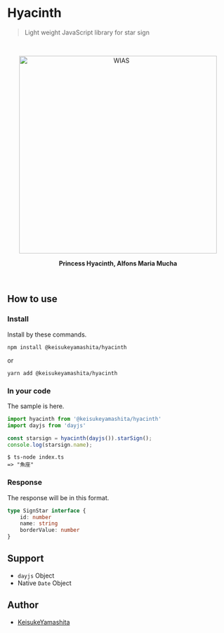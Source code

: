 # Hyacinth

> Light weight JavaScript library for star sign

<br />
    <p align="center"><a href="#" target="_blank" rel="noopener noreferrer"><img width="450"src="https://cdn11.bigcommerce.com/s-rmoyg9wwxo/images/stencil/1280x1280/products/982/3011/princess-hyacinth-museum-edition-lithograph-alphonse-mucha__30862.1496030252.jpg?c=2&imbypass=on" alt="WIAS"></a></p>
    <p align="center"><b>Princess Hyacinth, Alfons Maria Mucha</b></p>
<br />

## How to use

### Install

Install by these commands.

```
npm install @keisukeyamashita/hyacinth
```

or

```
yarn add @keisukeyamashita/hyacinth
```


### In your code

The sample is here.

```typescript
import hyacinth from '@keisukeyamashita/hyacinth'
import dayjs from 'dayjs'

const starsign = hyacinth(dayjs()).starSign();
console.log(starsign.name);
```

```terminal
$ ts-node index.ts
=> "魚座"
```

### Response

The response will be in this format.

```typescript
type SignStar interface {
    id: number
    name: string
    borderValue: number
}
```

## Support

* `dayjs` Object
* Native `Date` Object

## Author

* [KeisukeYamashita](https://github.com/KeisukeYamashita)
